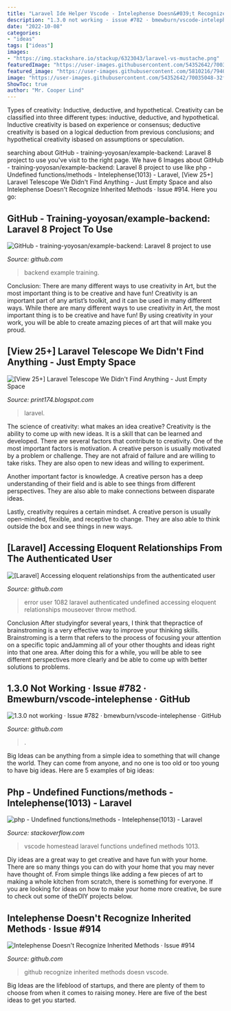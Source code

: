 ```yaml
---
title: "Laravel Ide Helper Vscode - Intelephense Doesn&#039;t Recognize Inherited Methods · Issue #914"
description: "1.3.0 not working · issue #782 · bmewburn/vscode-intelephense · github"
date: "2022-10-08"
categories:
- "ideas"
tags: ["ideas"]
images:
- "https://img.stackshare.io/stackup/6323043/laravel-vs-mustache.png"
featuredImage: "https://user-images.githubusercontent.com/54352642/70035048-32f11100-15d8-11ea-90b4-21ba090f0c91.png"
featured_image: "https://user-images.githubusercontent.com/5810216/79402989-e6c7cb80-7fd0-11ea-81fb-134caf112054.png"
image: "https://user-images.githubusercontent.com/54352642/70035048-32f11100-15d8-11ea-90b4-21ba090f0c91.png"
ShowToc: true
author: "Mr. Cooper Lind"
---
```



Types of creativity: Inductive, deductive, and hypothetical.
Creativity can be classified into three different types: inductive, deductive, and hypothetical. Inductive creativity is based on experience or consensus; deductive creativity is based on a logical deduction from previous conclusions; and hypothetical creativity isbased on assumptions or speculation.

	

		
searching about GitHub - training-yoyosan/example-backend: Laravel 8 project to use you've visit to the right page. We have 6 Images about GitHub - training-yoyosan/example-backend: Laravel 8 project to use like php - Undefined functions/methods - Intelephense(1013) - Laravel, [View 25+] Laravel Telescope We Didn&#039;t Find Anything - Just Empty Space and also Intelephense Doesn&#039;t Recognize Inherited Methods · Issue #914. Here you go:
		
    
## GitHub - Training-yoyosan/example-backend: Laravel 8 Project To Use

<img loading=lazy src="https://camo.githubusercontent.com/adf9b63a7d6be89c151e733a94cc51a0067f71d6157ebd2e85c97463388b33b9/68747470733a2f2f626165782e6d70616c6164652e726f2f696d616765732f7175617361725f616e645f6c61726176656c5f69735f6c6f76652e706e67" onerror="this.onerror=null;this.src='https://tse2.mm.bing.net/th?id=OIP.6kdU1CJh7kBgW1PtDpT9TgAAAA&amp;pid=15.1';" alt="GitHub - training-yoyosan/example-backend: Laravel 8 project to use">

_Source: github.com_

>backend example training. 

	

Conclusion: There are many different ways to use creativity in Art, but the most important thing is to be creative and have fun!
Creativity is an important part of any artist’s toolkit, and it can be used in many different ways. While there are many different ways to use creativity in Art, the most important thing is to be creative and have fun! By using creativity in your work, you will be able to create amazing pieces of art that will make you proud.

    
## [View 25+] Laravel Telescope We Didn&#039;t Find Anything - Just Empty Space

<img loading=lazy src="https://img.stackshare.io/stackup/6323043/laravel-vs-mustache.png" onerror="this.onerror=null;this.src='https://tse4.mm.bing.net/th?id=OIP.C0zreDVbJ6XElSEUd67UmAHaGl&amp;pid=15.1';" alt="[View 25+] Laravel Telescope We Didn&#039;t Find Anything - Just Empty Space">

_Source: print174.blogspot.com_

>laravel. 

	

The science of creativity: what makes an idea creative?
Creativity is the ability to come up with new ideas. It is a skill that can be learned and developed. There are several factors that contribute to creativity.
One of the most important factors is motivation. A creative person is usually motivated by a problem or challenge. They are not afraid of failure and are willing to take risks. They are also open to new ideas and willing to experiment.

Another important factor is knowledge. A creative person has a deep understanding of their field and is able to see things from different perspectives. They are also able to make connections between disparate ideas.

Lastly, creativity requires a certain mindset. A creative person is usually open-minded, flexible, and receptive to change. They are also able to think outside the box and see things in new ways.

    
## [Laravel] Accessing Eloquent Relationships From The Authenticated User

<img loading=lazy src="https://user-images.githubusercontent.com/5810216/79402989-e6c7cb80-7fd0-11ea-81fb-134caf112054.png" onerror="this.onerror=null;this.src='https://tse2.mm.bing.net/th?id=OIP.nTGV_51eX1lu4-ns1nGv0AHaB5&amp;pid=15.1';" alt="[Laravel] Accessing eloquent relationships from the authenticated user">

_Source: github.com_

>error user 1082 laravel authenticated undefined accessing eloquent relationships mouseover throw method. 

	

Conclusion
After studyingfor several years, I think that thepractice of brainstroming is a very effective way to improve your thinking skills. Brainstroming is a term that refers to the process of focusing your attention on a specific topic andJamming all of your other thoughts and ideas right into that one area. After doing this for a while, you will be able to see different perspectives more clearly and be able to come up with better solutions to problems.

    
## 1.3.0 Not Working · Issue #782 · Bmewburn/vscode-intelephense · GitHub

<img loading=lazy src="https://user-images.githubusercontent.com/54352642/70035048-32f11100-15d8-11ea-90b4-21ba090f0c91.png" onerror="this.onerror=null;this.src='https://tse4.mm.bing.net/th?id=OIP.2fT54ouQOoiSlhEcYvx7nAHaEK&amp;pid=15.1';" alt="1.3.0 not working · Issue #782 · bmewburn/vscode-intelephense · GitHub">

_Source: github.com_

>. 

	

Big Ideas can be anything from a simple idea to something that will change the world. They can come from anyone, and no one is too old or too young to have big ideas. Here are 5 examples of big ideas: 

    
## Php - Undefined Functions/methods - Intelephense(1013) - Laravel

<img loading=lazy src="https://i.stack.imgur.com/NdtDB.png" onerror="this.onerror=null;this.src='https://tse2.mm.bing.net/th?id=OIP.n5EKwjVYxSaWpmQ6ommpwQHaB2&amp;pid=15.1';" alt="php - Undefined functions/methods - Intelephense(1013) - Laravel">

_Source: stackoverflow.com_

>vscode homestead laravel functions undefined methods 1013. 

	

Diy ideas are a great way to get creative and have fun with your home. There are so many things you can do with your home that you may never have thought of. From simple things like adding a few pieces of art to making a whole kitchen from scratch, there is something for everyone. If you are looking for ideas on how to make your home more creative, be sure to check out some of theDIY projects below.

    
## Intelephense Doesn&#039;t Recognize Inherited Methods · Issue #914

<img loading=lazy src="https://user-images.githubusercontent.com/5885195/71247888-c6169e80-236d-11ea-9c1e-b615dc204e6a.gif" onerror="this.onerror=null;this.src='https://tse2.mm.bing.net/th?id=OIP.MJU2HerO_R0p2R3IQTnkSAHaEc&amp;pid=15.1';" alt="Intelephense Doesn&#039;t Recognize Inherited Methods · Issue #914">

_Source: github.com_

>github recognize inherited methods doesn vscode. 

	

Big Ideas are the lifeblood of startups, and there are plenty of them to choose from when it comes to raising money. Here are five of the best ideas to get you started.

